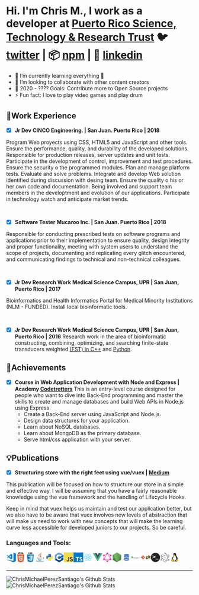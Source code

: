 # Hi. I'm Chris M., I work as a developer at [Puerto Rico Science, Technology & Research Trust](https://prsciencetrust.org/)  🐦 [twitter][twitter] **|** 📦 [npm][npm]  **|** 👔 [linkedin][linkedin]


- 🌱 I’m currently learning everything 🤣
- 👯 I’m looking to collaborate with other content creators
- 🥅 2020 - ???? Goals: Contribute more to Open Source projects
- ⚡ Fun fact: I love to play video games and play drum



## 📝Work Experience

- [x] **Jr Dev**
**CINCO Engineering. | San Juan. Puerto Rico | 2018**
<p>
  Program Web proyects using CSS, HTML5 and JavaScript and other tools. Ensure the performance, quality, and durability of the developed solutions. Responsible for production releases, server updates and unit tests. Participate in the development of control, improvement and test procedures. Ensure the security o the programmed modules. Plan and manage platform tests. Evaluate and solve problems. Integrate and develop Web solution identified during discussion with desing team. Ensure the quality o his or her own code and documentation. Being involved and support team members in the developtment and evolution of our applications. Participate in technology watch and anticipate market trends.
</p>
 <br>

- [x] **Software Tester**
**Mucaroo Inc. | San Juan. Puerto Rico | 2018**
<p>

 Responsible for conducting prescribed tests on software programs and applications prior to their implementation to ensure quality, design integrity and proper functionality, meeting with system users to understand the scope of projects, documenting and replicating every glitch encountered, and communicating findings to technical and non-technical colleagues.
</p>
 <br>

- [x] **Jr Dev Research Work** 
**Medical Science Campus, UPR | San Juan, Puerto Rico | 2017** 
<p>
  Bioinformatics and Health Informatics Portal for Medical Minority Institutions (NLM - FUNDED).
  Install local bioinformatic tools. 
</p>
<br>

- [x] **Jr Dev Research Work** 
**Medical Science Campus, UPR | San Juan, Puerto Rico | 2016** 
Research work in the area of bioinformatic constructing, combining, optimizing, and searching finite-state transducers weighted [(FST) in C++](http://www.openfst.org/twiki/bin/view/FST/FstQuickTour) and [Python](https://pypi.org/project/openfst-python/).


  

## 🎉Achievements
 - [x] **Course in Web Application Development with Node and Express | Academy [Codetrotters](https://www.codetrotters.com/)**
This is an entry-level course designed for people who want to dive into Back-End programming and master the skills to create and manage databases and build Web APIs in Node.js using Express.
    <br>
    - Create a Back-End server using JavaScript and Node.js. 
    - Design data structures for your application.
    - Learn about NoSQL databases.
    - Learn about MongoDB as the primary database.
    - Serve html/css application with your server.


## 💡Publications
 - [x] **Structuring store with the right feet using vue/vuex | [Medium](https://medium.com/@chrismichaelperez/structuring-store-with-the-right-feet-using-vue-vuex-4ab69070cac0)**
 
 This publication will be focused on how to structure our store in a simple and effective way. I will be assuming that you have a fairly reasonable knowledge using the vue framework and the handling of Lifecycle Hooks.

Keep in mind that vuex helps us maintain and test our application better, but we also have to be aware that vuex involves new levels of abstraction that will make us need to work with new concepts that will make the learning curve less accessible for developed juniors to our projects. So be careful.
 

### Languages and Tools:

<img align="left" alt="Visual Studio Code" width="26px" src="https://raw.githubusercontent.com/github/explore/80688e429a7d4ef2fca1e82350fe8e3517d3494d/topics/visual-studio-code/visual-studio-code.png" />

<img align="left" alt="HTML5" width="26px" src="https://raw.githubusercontent.com/github/explore/80688e429a7d4ef2fca1e82350fe8e3517d3494d/topics/html/html.png" />

<img align="left" alt="CSS3" width="26px" src="https://raw.githubusercontent.com/github/explore/80688e429a7d4ef2fca1e82350fe8e3517d3494d/topics/css/css.png" />

<img align="left" alt="Java" width="26px" src="https://raw.githubusercontent.com/github/explore/80688e429a7d4ef2fca1e82350fe8e3517d3494d/topics/java/java.png" />

<img align="left" alt="Python" width="26px" src="https://raw.githubusercontent.com/github/explore/80688e429a7d4ef2fca1e82350fe8e3517d3494d/topics/python/python.png" />

<img align="left" alt="C++" width="26px" src="https://raw.githubusercontent.com/github/explore/80688e429a7d4ef2fca1e82350fe8e3517d3494d/topics/cpp/cpp.png" />

<img align="left" alt="JavaScript" width="26px" src="https://raw.githubusercontent.com/github/explore/80688e429a7d4ef2fca1e82350fe8e3517d3494d/topics/javascript/javascript.png" />

<img align="left" alt="TypeScript" width="26px" src="https://raw.githubusercontent.com/github/explore/80688e429a7d4ef2fca1e82350fe8e3517d3494d/topics/typescript/typescript.png" />

<img align="left" alt="React" width="26px" src="https://raw.githubusercontent.com/github/explore/80688e429a7d4ef2fca1e82350fe8e3517d3494d/topics/react/react.png" />

<img align="left" alt="Vuejs" width="26px" src="https://raw.githubusercontent.com/github/explore/80688e429a7d4ef2fca1e82350fe8e3517d3494d/topics/vue/vue.png" />

<img align="left" alt="GraphQL" width="26px" src="https://raw.githubusercontent.com/github/explore/80688e429a7d4ef2fca1e82350fe8e3517d3494d/topics/graphql/graphql.png" />

<img align="left" alt="Node.js" width="26px" src="https://raw.githubusercontent.com/github/explore/80688e429a7d4ef2fca1e82350fe8e3517d3494d/topics/nodejs/nodejs.png" />


<img align="left" alt="SQL" width="26px" src="https://raw.githubusercontent.com/github/explore/80688e429a7d4ef2fca1e82350fe8e3517d3494d/topics/sql/sql.png" />

<img align="left" alt="MongoDB" width="26px" src="https://raw.githubusercontent.com/github/explore/80688e429a7d4ef2fca1e82350fe8e3517d3494d/topics/mongodb/mongodb.png" />

<img align="left" alt="Git" width="26px" src="https://raw.githubusercontent.com/github/explore/80688e429a7d4ef2fca1e82350fe8e3517d3494d/topics/git/git.png" />


<img align="left" alt="HTML5" width="26px" src="https://raw.githubusercontent.com/github/explore/80688e429a7d4ef2fca1e82350fe8e3517d3494d/topics/terminal/terminal.png" />

<img align="left" alt="Electron" width="26px" src="https://raw.githubusercontent.com/github/explore/80688e429a7d4ef2fca1e82350fe8e3517d3494d/topics/electron/electron.png" />

<img align="left" alt="Linux" width="26px" src="https://raw.githubusercontent.com/github/explore/80688e429a7d4ef2fca1e82350fe8e3517d3494d/topics/linux/linux.png" />

<br />
<br />

---

<img align="left" alt="ChrisMichaelPerezSantiago's Github Stats" src="https://github-readme-stats.vercel.app/api?username=ChrisMichaelPerezSantiago&show_icons=true&hide_border=true" />

<img align="left" alt="ChrisMichaelPerezSantiago's Github Stats" src="https://github-readme-stats.vercel.app/api/top-langs/?username=ChrisMichaelPerezSantiago&layout=compact"/>




[twitter]: https://twitter.com/Chris5855M
[linkedin]: https://www.linkedin.com/in/chrisperezsantiago/
[npm]: https://www.npmjs.com/settings/chris5855/packages
